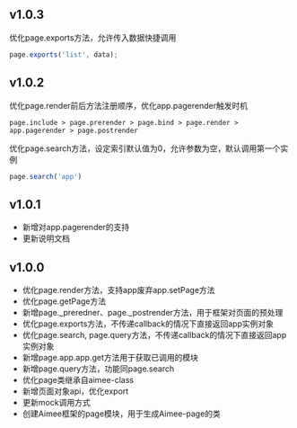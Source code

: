 v1.0.3
---
优化page.exports方法，允许传入数据快捷调用
```javascript
page.exports('list', data);
```


v1.0.2
---
优化page.render前后方法注册顺序，优化app.pagerender触发时机  
```
page.include > page.prerender > page.bind > page.render > app.pagerender > page.postrender 
```   
优化page.search方法，设定索引默认值为0，允许参数为空，默认调用第一个实例
```javascript
page.search('app')
```


v1.0.1
---
* 新增对app.pagerender的支持
* 更新说明文档


v1.0.0
---
* 优化page.render方法，支持app废弃app.setPage方法
* 优化page.getPage方法
* 新增page._preredner、page._postrender方法，用于框架对页面的预处理
* 优化page.exports方法，不传递callback的情况下直接返回app实例对象
* 优化page.search,  page.query方法，不传递callback的情况下直接返回app实例对象
* 新增page.app.app.get方法用于获取已调用的模块
* 新增page.query方法，功能同page.search
* 优化page类继承自aimee-class
* 新增页面对象api，优化export
* 更新mock调用方式
* 创建Aimee框架的page模块，用于生成Aimee-page的类